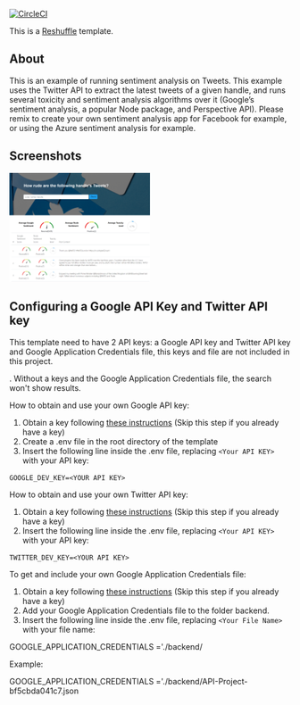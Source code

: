 [![CircleCI](https://circleci.com/gh/reshufflehq/twitter-sentiment-example.svg?style=svg)](https://circleci.com/gh/reshufflehq/twitter-sentiment-example)

This is a [Reshuffle](https://reshuffle.com/) template.

## About

This is an example of running sentiment analysis on Tweets. This example uses the Twitter API to extract the latest tweets of a given handle, and runs several toxicity and sentiment analysis algorithms over it (Google’s sentiment analysis, a popular Node package, and Perspective API). Please remix to create your own sentiment analysis app for Facebook for example, or using the Azure sentiment analysis for example.

## Screenshots

<img src="./app-screen.png" width='50%' >

## Configuring a Google API Key and Twitter API key

This template need to have 2 API keys: a Google API key and Twitter API key and Google Application Credentials file, this keys and file are not included in this project.

. Without a keys and the Google Application Credentials file, the search won't show results.

How to obtain and use your own Google API key:

1. Obtain a key following [these instructions](https://github.com/conversationai/perspectiveapi/tree/master/1-get-started) (Skip this step if you already have a key)
2. Create a .env file in the root directory of the template
3. Insert the following line inside the .env file, replacing `<Your API KEY>` with your API key:

```
GOOGLE_DEV_KEY=<YOUR API KEY>
```

How to obtain and use your own Twitter API key:

1. Obtain a key following [these instructions](https://developer.twitter.com/en/docs/basics/authentication/guides/bearer-tokens) (Skip this step if you already have a key)
2. Insert the following line inside the .env file, replacing `<Your API KEY>` with your API key:

```
TWITTER_DEV_KEY=<YOUR API KEY>
```

To get and include your own Google Application Credentials file:

1. Obtain a key following [these instructions](https://cloud.google.com/natural-language/docs/quickstart-client-libraries#client-libraries-install-nodejs) (Skip this step if you already have a key)
2. Add your Google Application Credentials file to the folder backend.
3. Insert the following line inside the .env file, replacing `<Your File Name>` with your file name:

GOOGLE_APPLICATION_CREDENTIALS ='./backend/<Your File Name>

Example:

GOOGLE_APPLICATION_CREDENTIALS ='./backend/API-Project-bf5cbda041c7.json
